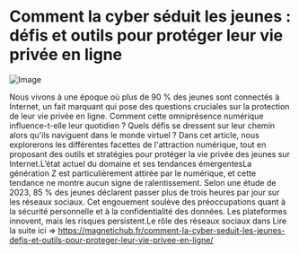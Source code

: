 # Comment la cyber séduit les jeunes : défis et outils pour protéger leur vie privée en ligne

![Image](https://images.pexels.com/photos/31971484/pexels-photo-31971484.jpeg?auto=compress&cs=tinysrgb&h=650&w=940)

Nous vivons à une époque où plus de 90 % des jeunes sont connectés à Internet, un fait marquant qui pose des questions cruciales sur la protection de leur vie privée en ligne. Comment cette omniprésence numérique influence-t-elle leur quotidien ? Quels défis se dressent sur leur chemin alors qu'ils naviguent dans le monde virtuel ? Dans cet article, nous explorerons les différentes facettes de l'attraction numérique, tout en proposant des outils et stratégies pour protéger la vie privée des jeunes sur Internet.L’état actuel du domaine et ses tendances émergentesLa génération Z est particulièrement attirée par le numérique, et cette tendance ne montre aucun signe de ralentissement. Selon une étude de 2023, 85 % des jeunes déclarent passer plus de trois heures par jour sur les réseaux sociaux. Cet engouement soulève des préoccupations quant à la sécurité personnelle et à la confidentialité des données. Les plateformes innovent, mais les risques persistent.Le rôle des réseaux sociaux dans Lire la suite ici => https://magnetichub.fr/comment-la-cyber-seduit-les-jeunes-defis-et-outils-pour-proteger-leur-vie-privee-en-ligne/
